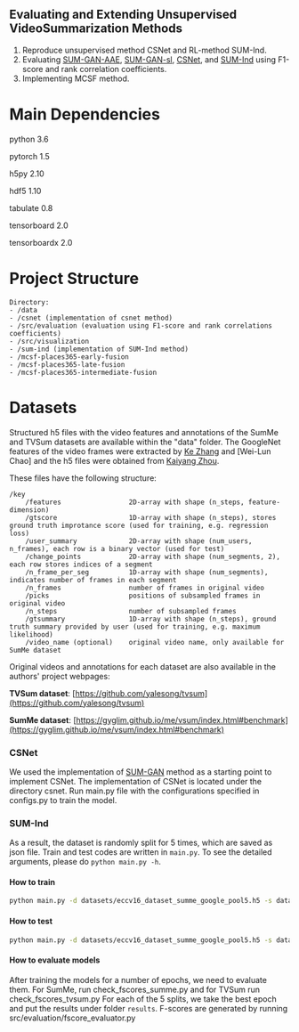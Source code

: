 ## Evaluating and Extending Unsupervised VideoSummarization Methods

1. Reproduce unsupervised method CSNet and RL-method SUM-Ind.
2. Evaluating [SUM-GAN-AAE](https://core.ac.uk/download/pdf/286400027.pdf), [SUM-GAN-sl](http://doi.acm.org/10.1145/3347449.3357482), [CSNet](https://ojs.aaai.org//index.php/AAAI/article/view/4872), and [SUM-Ind](http://www.openaccess.hacettepe.edu.tr:8080/xmlui/handle/11655/11953) using F1-score and rank correlation coefficients.
2. Implementing MCSF method.


# Main Dependencies
python 3.6

pytorch 1.5

h5py 2.10

hdf5 1.10

tabulate 0.8

tensorboard 2.0

tensorboardx 2.0

# Project Structure
```
Directory: 
- /data
- /csnet (implementation of csnet method)
- /src/evaluation (evaluation using F1-score and rank correlations coefficients)
- /src/visualization 
- /sum-ind (implementation of SUM-Ind method)
- /mcsf-places365-early-fusion 
- /mcsf-places365-late-fusion 
- /mcsf-places365-intermediate-fusion

```
# Datasets
Structured h5 files with the video features and annotations of the SumMe and TVSum datasets are available within the "data" folder. The GoogleNet features of the video frames were extracted by [Ke Zhang](https://github.com/kezhang-cs) and [Wei-Lun Chao] and the h5 files were obtained from [Kaiyang Zhou](https://github.com/KaiyangZhou/pytorch-vsumm-reinforce). 

These files have the following structure:
```
/key
    /features                 2D-array with shape (n_steps, feature-dimension)
    /gtscore                  1D-array with shape (n_steps), stores ground truth improtance score (used for training, e.g. regression loss)
    /user_summary             2D-array with shape (num_users, n_frames), each row is a binary vector (used for test)
    /change_points            2D-array with shape (num_segments, 2), each row stores indices of a segment
    /n_frame_per_seg          1D-array with shape (num_segments), indicates number of frames in each segment
    /n_frames                 number of frames in original video
    /picks                    positions of subsampled frames in original video
    /n_steps                  number of subsampled frames
    /gtsummary                1D-array with shape (n_steps), ground truth summary provided by user (used for training, e.g. maximum likelihood)
    /video_name (optional)    original video name, only available for SumMe dataset
```
Original videos and annotations for each dataset are also available in the authors' project webpages:

**TVSum dataset**: [https://github.com/yalesong/tvsum](https://github.com/yalesong/tvsum) 


**SumMe dataset**: [https://gyglim.github.io/me/vsum/index.html#benchmark](https://gyglim.github.io/me/vsum/index.html#benchmark)



### CSNet
We used the implementation of [SUM-GAN](https://github.com/j-min/Adversarial_Video_Summary) method as a starting point to implement CSNet.
The implementation of CSNet is located under the directory csnet. Run main.py file with the configurations specified in configs.py to train the model.



### SUM-Ind
As a result, the dataset is randomly split for 5 times, which are saved as json file. Train and test codes are written in `main.py`. To see the detailed arguments, please do `python main.py -h`.

#### How to train
```bash
python main.py -d datasets/eccv16_dataset_summe_google_pool5.h5 -s datasets/summe_splits.json -m summe --gpu 0 --save-dir log/summe-split0 --split-id 0 --verbose
```

#### How to test
```bash
python main.py -d datasets/eccv16_dataset_summe_google_pool5.h5 -s datasets/summe_splits.json -m summe --gpu 0 --save-dir log/summe-split0 --split-id 0 --evaluate --resume path_to_your_model.pth.tar --verbose --save-results
```
#### How to evaluate models
After training the models for a number of epochs, we need to evaluate them. For SumMe, run check_fscores_summe.py and for TVSum run check_fscores_tvsum.py
For each of the 5 splits, we take the best epoch and put the results under folder `results`.
F-scores are generated by running src/evaluation/fscore_evaluator.py
